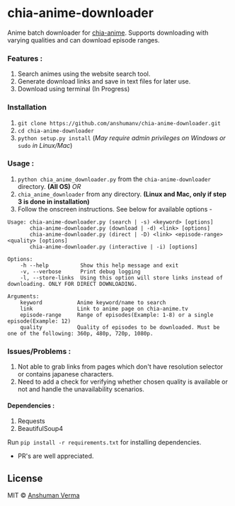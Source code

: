 # chia-anime-downloader

Anime batch downloader for [chia-anime](https://chia-anime.tv). Supports downloading with varying qualities and can download episode ranges.

### Features :
1. Search animes using the website search tool.
2. Generate download links and save in text files for later use.
3. Download using terminal (In Progress)

### Installation

1. `git clone https://github.com/anshumanv/chia-anime-downloader.git`
2. `cd chia-anime-downloader`
3. `python setup.py install` (_May require admin privileges on Windows or_ `sudo` _in Linux/Mac_)

### Usage :

1. `python chia_anime_downloader.py` from the `chia-anime-downloader` directory. **(All OS)**
   *OR*
1. `chia_anime_downloader` from any directory. **(Linux and Mac, only if step 3 is done in installation)**
2. Follow the onscreen instructions. See below for available options -

```
Usage: chia-anime-downloader.py (search | -s) <keyword> [options]
       chia-anime-downloader.py (download | -d) <link> [options]
       chia-anime-downloader.py (direct | -D) <link> <episode-range> <quality> [options]
       chia-anime-downloader.py (interactive | -i) [options]

Options:
    -h --help          Show this help message and exit
    -v, --verbose      Print debug logging
    -l, --store-links  Using this option will store links instead of downloading. ONLY FOR DIRECT DOWNLOADING.

Arguments:
    keyword           Anime keyword/name to search
    link              Link to anime page on chia-anime.tv
    episode-range     Range of episodes(Example: 1-8) or a single episode(Example: 12)
    quality           Quality of episodes to be downloaded. Must be one of the following: 360p, 480p, 720p, 1080p.
```

### Issues/Problems :
1. Not able to grab links from pages which don't have resolution selector or contains japanese characters.
2. Need to add a check for verifying whether chosen quality is available or not and handle the unavailability scenarios.

#### Dependencies :
1. Requests
2. BeautifulSoup4

Run `pip install -r requirements.txt` for installing dependencies.
  
* PR's are well appreciated.

## License

MIT © [Anshuman Verma](https://twitter.com/Anshumaniac12)
